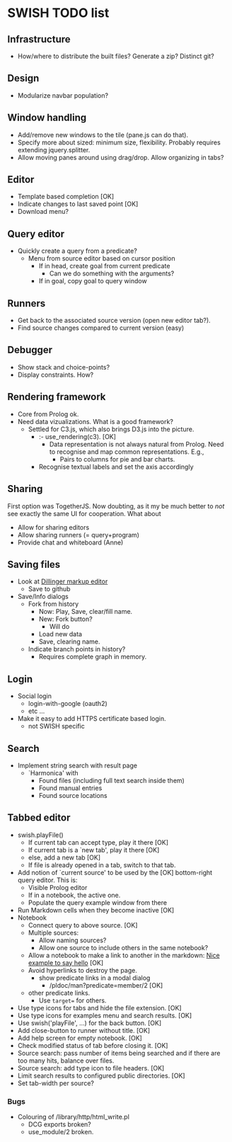 # SWISH TODO list

## Infrastructure

  - How/where to distribute the built files?  Generate a zip?  Distinct
    git?

## Design

  - Modularize navbar population?

## Window handling

  - Add/remove new windows to the tile (pane.js can do that).
  - Specify more about sized: minimum size, flexibility.  Probably
    requires extending jquery.splitter.
  - Allow moving panes around using drag/drop.  Allow organizing
    in tabs?

## Editor

  - Template based completion					[OK]
  - Indicate changes to last saved point			[OK]
  - Download menu?

## Query editor

  - Quickly create a query from a predicate?
    - Menu from source editor based on cursor position
      - If in head, create goal from current predicate
        - Can we do something with the arguments?
      - If in goal, copy goal to query window

## Runners

  - Get back to the associated source version (open new editor tab?).
  - Find source changes compared to current version (easy)

## Debugger

  - Show stack and choice-points?
  - Display constraints.  How?

## Rendering framework

  - Core from Prolog ok.
  - Need data vizualizations.  What is a good framework?
    - Settled for C3.js, which also brings D3.js into the picture.
      - :- use_rendering(c3).					[OK]
        - Data representation is not always natural from Prolog.
	  Need to recognise and map common representations.  E.g.,
          - Pairs to columns for pie and bar charts.
	  - Recognise textual labels and set the axis accordingly

## Sharing

First option was TogetherJS.  Now doubting, as it my be much better to
_not_ see exactly the same UI for cooperation.  What about

  - Allow for sharing editors
  - Allow sharing runners (= query+program)
  - Provide chat and whiteboard (Anne)

## Saving files

  - Look at [Dillinger markup editor](http://dillinger.io/)
    - Save to github
  - Save/Info dialogs
    - Fork from history
      - Now: Play, Save, clear/fill name.
      - New: Fork button?
        - Will do
	  - Load new data
	  - Save, clearing name.
    - Indicate branch points in history?
      - Requires complete graph in memory.

## Login

  - Social login
    - login-with-google (oauth2)
    - etc ...
  - Make it easy to add HTTPS certificate based login.
    - not SWISH specific

## Search

  - Implement string search with result page
    - `Harmonica' with
      - Found files (including full text search inside them)
      - Found manual entries
      - Found source locations

## Tabbed editor

  - swish.playFile()
    - If current tab can accept type, play it there		[OK]
    - If current tab is a `new tab', play it there		[OK]
    - else, add a new tab					[OK]
    - If file is already opened in a tab, switch to that tab.
  - Add notion of `current source' to be used by the		[OK]
    bottom-right query editor.  This is:
    - Visible Prolog editor
    - If in a notebook, the active one.
    - Populate the query example window from there
  - Run Markdown cells when they become inactive		[OK]
  - Notebook
    - Connect query to above source.				[OK]
    - Multiple sources:
      - Allow naming sources?
      - Allow one source to include others in the same notebook?
    - Allow a notebook to make a link to another in the markdown:
      [Nice example to say hello](hello.swinb)			[OK]
    - Avoid hyperlinks to destroy the page.
      - show predicate links in a modal dialog
        - /pldoc/man?predicate=member/2				[OK]
	- other predicate links.
      - Use `target=` for others.
  - Use type icons for tabs and hide the file extension.	[OK]
  - Use type icons for examples menu and search results.	[OK]
  - Use swish('playFile', ...) for the back button.		[OK]
  - Add close-button to runner without title.			[OK]
  - Add help screen for empty notebook.				[OK]
  - Check modified status of tab before closing it.		[OK]
  - Source search: pass number of items being searched and
    if there are too many hits, balance over files.
  - Source search: add type icon to file headers.		[OK]
  - Limit search results to configured public directories.	[OK]
  - Set tab-width per source?

### Bugs

  - Colouring of /library/http/html_write.pl
    - DCG exports broken?
    - use_module/2 broken.
